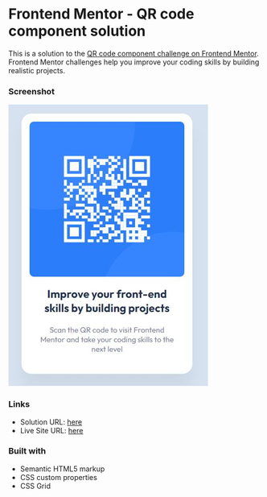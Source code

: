 # Frontend Mentor - QR code component solution

This is a solution to the [QR code component challenge on Frontend Mentor](https://www.frontendmentor.io/challenges/qr-code-component-iux_sIO_H). Frontend Mentor challenges help you improve your coding skills by building realistic projects.

### Screenshot

![](./images/qr_code.JPG)

### Links

- Solution URL: [here](https://github.com/SimasCode/FrontEnd-Mentor-qr-code-component)
- Live Site URL: [here](https://fancy-granita-7bb7b7.netlify.app/)

### Built with

- Semantic HTML5 markup
- CSS custom properties
- CSS Grid
